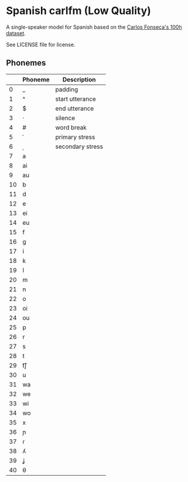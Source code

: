 # Spanish carlfm (Low Quality)

A single-speaker model for Spanish based on the [Carlos Fonseca's 100h dataset](https://github.com/carlfm01/my-speech-datasets).

See LICENSE file for license.


## Phonemes

<table><thead><th>&nbsp;</th><th>Phoneme</th><th>Description</th></thead>
<tr>
<td> 0 </td>
<td> _ </td>
<td> padding </td>
</tr>
<tr>
<td> 1 </td>
<td> ^ </td>
<td> start utterance </td>
</tr>
<tr>
<td> 2 </td>
<td> $ </td>
<td> end utterance </td>
</tr>
<tr>
<td> 3 </td>
<td> · </td>
<td> silence </td>
</tr>
<tr>
<td> 4 </td>
<td> # </td>
<td> word break </td>
</tr>
<tr>
<td> 5 </td>
<td> ˈ </td>
<td> primary stress </td>
</tr>
<tr>
<td> 6 </td>
<td> ˌ </td>
<td> secondary stress </td>
</tr>
<tr>
<td> 7 </td>
<td> a </td>
<td>  </td>
</tr>
<tr>
<td> 8 </td>
<td> ai </td>
<td>  </td>
</tr>
<tr>
<td> 9 </td>
<td> au </td>
<td>  </td>
</tr>
<tr>
<td> 10 </td>
<td> b </td>
<td>  </td>
</tr>
<tr>
<td> 11 </td>
<td> d </td>
<td>  </td>
</tr>
<tr>
<td> 12 </td>
<td> e </td>
<td>  </td>
</tr>
<tr>
<td> 13 </td>
<td> ei </td>
<td>  </td>
</tr>
<tr>
<td> 14 </td>
<td> eu </td>
<td>  </td>
</tr>
<tr>
<td> 15 </td>
<td> f </td>
<td>  </td>
</tr>
<tr>
<td> 16 </td>
<td> g </td>
<td>  </td>
</tr>
<tr>
<td> 17 </td>
<td> i </td>
<td>  </td>
</tr>
<tr>
<td> 18 </td>
<td> k </td>
<td>  </td>
</tr>
<tr>
<td> 19 </td>
<td> l </td>
<td>  </td>
</tr>
<tr>
<td> 20 </td>
<td> m </td>
<td>  </td>
</tr>
<tr>
<td> 21 </td>
<td> n </td>
<td>  </td>
</tr>
<tr>
<td> 22 </td>
<td> o </td>
<td>  </td>
</tr>
<tr>
<td> 23 </td>
<td> oi </td>
<td>  </td>
</tr>
<tr>
<td> 24 </td>
<td> ou </td>
<td>  </td>
</tr>
<tr>
<td> 25 </td>
<td> p </td>
<td>  </td>
</tr>
<tr>
<td> 26 </td>
<td> r </td>
<td>  </td>
</tr>
<tr>
<td> 27 </td>
<td> s </td>
<td>  </td>
</tr>
<tr>
<td> 28 </td>
<td> t </td>
<td>  </td>
</tr>
<tr>
<td> 29 </td>
<td> t͡ʃ </td>
<td>  </td>
</tr>
<tr>
<td> 30 </td>
<td> u </td>
<td>  </td>
</tr>
<tr>
<td> 31 </td>
<td> wa </td>
<td>  </td>
</tr>
<tr>
<td> 32 </td>
<td> we </td>
<td>  </td>
</tr>
<tr>
<td> 33 </td>
<td> wi </td>
<td>  </td>
</tr>
<tr>
<td> 34 </td>
<td> wo </td>
<td>  </td>
</tr>
<tr>
<td> 35 </td>
<td> x </td>
<td>  </td>
</tr>
<tr>
<td> 36 </td>
<td> ɲ </td>
<td>  </td>
</tr>
<tr>
<td> 37 </td>
<td> ɾ </td>
<td>  </td>
</tr>
<tr>
<td> 38 </td>
<td> ʎ </td>
<td>  </td>
</tr>
<tr>
<td> 39 </td>
<td> ʝ </td>
<td>  </td>
</tr>
<tr>
<td> 40 </td>
<td> θ </td>
<td>  </td>
</tr>
</table>
